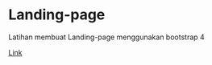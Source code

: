 # Landing-page
Latihan membuat Landing-page menggunakan bootstrap 4

<a href="https://intom99.github.io/Landing-page/">Link

